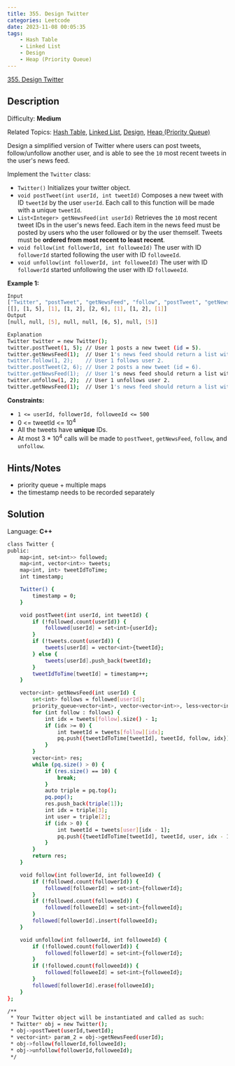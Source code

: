 ```yaml
---
title: 355. Design Twitter
categories: Leetcode
date: 2023-11-08 00:05:35
tags:
    - Hash Table
    - Linked List
    - Design
    - Heap (Priority Queue)
---
```


[355\. Design Twitter](https://leetcode.com/problems/design-twitter/)

## Description

Difficulty: **Medium**

Related Topics: [Hash Table](https://leetcode.com/tag/https://leetcode.com/tag/hash-table//), [Linked List](https://leetcode.com/tag/https://leetcode.com/tag/linked-list//), [Design](https://leetcode.com/tag/https://leetcode.com/tag/design//), [Heap (Priority Queue)](https://leetcode.com/tag/https://leetcode.com/tag/heap-priority-queue//)

Design a simplified version of Twitter where users can post tweets, follow/unfollow another user, and is able to see the `10` most recent tweets in the user's news feed.

Implement the `Twitter` class:

* `Twitter()` Initializes your twitter object.
* `void postTweet(int userId, int tweetId)` Composes a new tweet with ID `tweetId` by the user `userId`. Each call to this function will be made with a unique `tweetId`.
* `List<Integer> getNewsFeed(int userId)` Retrieves the `10` most recent tweet IDs in the user's news feed. Each item in the news feed must be posted by users who the user followed or by the user themself. Tweets must be **ordered from most recent to least recent**.
* `void follow(int followerId, int followeeId)` The user with ID `followerId` started following the user with ID `followeeId`.
* `void unfollow(int followerId, int followeeId)` The user with ID `followerId` started unfollowing the user with ID `followeeId`.

**Example 1:**

```bash
Input
["Twitter", "postTweet", "getNewsFeed", "follow", "postTweet", "getNewsFeed", "unfollow", "getNewsFeed"]
[[], [1, 5], [1], [1, 2], [2, 6], [1], [1, 2], [1]]
Output
[null, null, [5], null, null, [6, 5], null, [5]]

Explanation
Twitter twitter = new Twitter();
twitter.postTweet(1, 5); // User 1 posts a new tweet (id = 5).
twitter.getNewsFeed(1);  // User 1's news feed should return a list with 1 tweet id -> [5]. return [5]
twitter.follow(1, 2);    // User 1 follows user 2.
twitter.postTweet(2, 6); // User 2 posts a new tweet (id = 6).
twitter.getNewsFeed(1);  // User 1's news feed should return a list with 2 tweet ids -> [6, 5]. Tweet id 6 should precede tweet id 5 because it is posted after tweet id 5.
twitter.unfollow(1, 2);  // User 1 unfollows user 2.
twitter.getNewsFeed(1);  // User 1's news feed should return a list with 1 tweet id -> [5], since user 1 is no longer following user 2.
```

**Constraints:**

* `1 <= userId, followerId, followeeId <= 500`
* 0 <= tweetId <= 10<sup>4</sup>
* All the tweets have **unique** IDs.
* At most 3 * 10<sup>4</sup> calls will be made to `postTweet`, `getNewsFeed`, `follow`, and `unfollow`.

## Hints/Notes

* priority queue + multiple maps
* the timestamp needs to be recorded separately

## Solution

Language: **C++**

```bash
class Twitter {
public:
    map<int, set<int>> followed;
    map<int, vector<int>> tweets;
    map<int, int> tweetIdToTime;
    int timestamp;

    Twitter() {
        timestamp = 0;
    }

    void postTweet(int userId, int tweetId) {
        if (!followed.count(userId)) {
            followed[userId] = set<int>{userId};
        }
        if (!tweets.count(userId)) {
            tweets[userId] = vector<int>{tweetId};
        } else {
            tweets[userId].push_back(tweetId);
        }
        tweetIdToTime[tweetId] = timestamp++;
    }

    vector<int> getNewsFeed(int userId) {
        set<int> follows = followed[userId];
        priority_queue<vector<int>, vector<vector<int>>, less<vector<int>>> pq;
        for (int follow : follows) {
            int idx = tweets[follow].size() - 1;
            if (idx >= 0) {
                int tweetId = tweets[follow][idx];
                pq.push({tweetIdToTime[tweetId], tweetId, follow, idx});
            }
        }
        vector<int> res;
        while (pq.size() > 0) {
            if (res.size() == 10) {
                break;
            }
            auto triple = pq.top();
            pq.pop();
            res.push_back(triple[1]);
            int idx = triple[3];
            int user = triple[2];
            if (idx > 0) {
                int tweetId = tweets[user][idx - 1];
                pq.push({tweetIdToTime[tweetId], tweetId, user, idx - 1});
            }
        }
        return res;
    }

    void follow(int followerId, int followeeId) {
        if (!followed.count(followerId)) {
            followed[followerId] = set<int>{followerId};
        }
        if (!followed.count(followeeId)) {
            followed[followeeId] = set<int>{followeeId};
        }
        followed[followerId].insert(followeeId);
    }

    void unfollow(int followerId, int followeeId) {
        if (!followed.count(followerId)) {
            followed[followerId] = set<int>{followerId};
        }
        if (!followed.count(followeeId)) {
            followed[followeeId] = set<int>{followeeId};
        }
        followed[followerId].erase(followeeId);
    }
};

/**
 * Your Twitter object will be instantiated and called as such:
 * Twitter* obj = new Twitter();
 * obj->postTweet(userId,tweetId);
 * vector<int> param_2 = obj->getNewsFeed(userId);
 * obj->follow(followerId,followeeId);
 * obj->unfollow(followerId,followeeId);
 */
```
